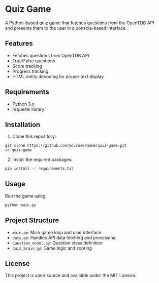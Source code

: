 # Quiz Game

A Python-based quiz game that fetches questions from the OpenTDB API and presents them to the user in a console-based interface.

## Features

- Fetches questions from OpenTDB API
- True/False questions
- Score tracking
- Progress tracking
- HTML entity decoding for proper text display

## Requirements

- Python 3.x
- requests library

## Installation

1. Clone this repository:
```bash
git clone https://github.com/yourusername/quiz-game.git
cd quiz-game
```

2. Install the required packages:
```bash
pip install -r requirements.txt
```

## Usage

Run the game using:
```bash
python main.py
```

## Project Structure

- `main.py`: Main game loop and user interface
- `data.py`: Handles API data fetching and processing
- `question_model.py`: Question class definition
- `quiz_brain.py`: Game logic and scoring

## License

This project is open source and available under the MIT License. 